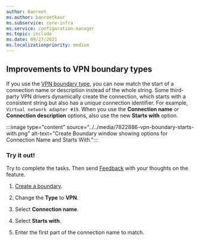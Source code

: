 ```yaml
---
author: Banreet
ms.author: banreetkaur
ms.subservice: core-infra
ms.service: configuration-manager
ms.topic: include
ms.date: 09/27/2021
ms.localizationpriority: medium
---
```


## <a name="bkmk_vpn"></a> Improvements to VPN boundary types

<!--7822886-->

If you use the [VPN boundary type](../../../../servers/deploy/configure/boundaries.md#vpn), you can now match the start of a connection name or description instead of the whole string. Some third-party VPN drivers dynamically create the connection, which starts with a consistent string but also has a unique connection identifier. For example, `Virtual network adapter #19`. When you use the **Connection name** or **Connection description** options, also use the new **Starts with** option.

:::image type="content" source="../../media/7822886-vpn-boundary-starts-with.png" alt-text="Create Boundary window showing options for Connection Name and Starts With.":::

### Try it out!

Try to complete the tasks. Then send [Feedback](../../../../understand/product-feedback.md) with your thoughts on the feature.

1. [Create a boundary](../../../../servers/deploy/configure/boundaries.md#create-a-boundary).

1. Change the **Type** to **VPN**.

1. Select **Connection name**.

1. Select **Starts with**.

1. Enter the first part of the connection name to match.
